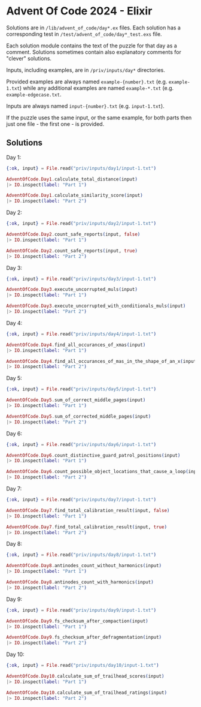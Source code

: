 # Advent Of Code 2024 - Elixir

Solutions are in `/lib/advent_of_code/day*.ex` files.
Each solution has a corresponding test in `/test/advent_of_code/day*_test.exs` file.

Each solution module contains the text of the puzzle for that day as a comment.
Solutions sometimes contain also explanatory comments for "clever" solutions.

Inputs, including examples, are in `/priv/inputs/day*` directories.

Provided examples are always named `example-{number}.txt` (e.g. `example-1.txt`) 
while any additional examples are named `example-*.txt` (e.g. `example-edgecase.txt`.

Inputs are always named `input-{number}.txt` (e.g. `input-1.txt`).

If the puzzle uses the same input, or the same example, for both parts then 
just one file - the first one - is provided.

## Solutions

Day 1:

```elixir
{:ok, input} = File.read("priv/inputs/day1/input-1.txt")

AdventOfCode.Day1.calculate_total_distance(input)
|> IO.inspect(label: "Part 1")

AdventOfCode.Day1.calculate_similarity_score(input)
|> IO.inspect(label: "Part 2")
```

Day 2:

```elixir
{:ok, input} = File.read("priv/inputs/day2/input-1.txt")

AdventOfCode.Day2.count_safe_reports(input, false)
|> IO.inspect(label: "Part 1")

AdventOfCode.Day2.count_safe_reports(input, true)
|> IO.inspect(label: "Part 2")
```

Day 3:

```elixir
{:ok, input} = File.read("priv/inputs/day3/input-1.txt")

AdventOfCode.Day3.execute_uncorrupted_muls(input)
|> IO.inspect(label: "Part 1")

AdventOfCode.Day3.execute_uncorrupted_with_conditionals_muls(input)
|> IO.inspect(label: "Part 2")
```

Day 4:

```elixir
{:ok, input} = File.read("priv/inputs/day4/input-1.txt")

AdventOfCode.Day4.find_all_occurances_of_xmas(input)
|> IO.inspect(label: "Part 1")

AdventOfCode.Day4.find_all_occurances_of_mas_in_the_shape_of_an_x(input)
|> IO.inspect(label: "Part 2")
```

Day 5:

```elixir
{:ok, input} = File.read("priv/inputs/day5/input-1.txt")

AdventOfCode.Day5.sum_of_correct_middle_pages(input)
|> IO.inspect(label: "Part 1")

AdventOfCode.Day5.sum_of_corrected_middle_pages(input)
|> IO.inspect(label: "Part 2")
```

Day 6:

```elixir
{:ok, input} = File.read("priv/inputs/day6/input-1.txt")

AdventOfCode.Day6.count_distinctive_guard_patrol_positions(input)
|> IO.inspect(label: "Part 1")

AdventOfCode.Day6.count_possible_object_locations_that_cause_a_loop(input)
|> IO.inspect(label: "Part 2")
```

Day 7:

```elixir
{:ok, input} = File.read("priv/inputs/day7/input-1.txt")

AdventOfCode.Day7.find_total_calibration_result(input, false)
|> IO.inspect(label: "Part 1")

AdventOfCode.Day7.find_total_calibration_result(input, true)
|> IO.inspect(label: "Part 2")
```

Day 8:

```elixir
{:ok, input} = File.read("priv/inputs/day8/input-1.txt")

AdventOfCode.Day8.antinodes_count_without_harmonics(input)
|> IO.inspect(label: "Part 1")

AdventOfCode.Day8.antinodes_count_with_harmonics(input)
|> IO.inspect(label: "Part 2")
```

Day 9:

```elixir
{:ok, input} = File.read("priv/inputs/day9/input-1.txt")

AdventOfCode.Day9.fs_checksum_after_compaction(input)
|> IO.inspect(label: "Part 1")

AdventOfCode.Day9.fs_checksum_after_defragmentation(input)
|> IO.inspect(label: "Part 2")
```

Day 10:

```elixir
{:ok, input} = File.read("priv/inputs/day10/input-1.txt")

AdventOfCode.Day10.calculate_sum_of_trailhead_scores(input)
|> IO.inspect(label: "Part 1")

AdventOfCode.Day10.calculate_sum_of_trailhead_ratings(input)
|> IO.inspect(label: "Part 2")
```
